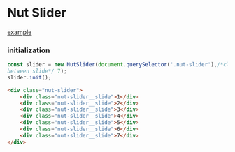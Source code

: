 # Nut Slider

[example](https://pavliukdmytro.github.io/nut-slider/)

### initialization

```javascript
const slider = new NutSlider(document.querySelector('.nut-slider'),/*clear margin 
between slide*/ 7);
slider.init();
```

```html
<div class="nut-slider">
	<div class="nut-slider__slide">1</div>
	<div class="nut-slider__slide">2</div>
	<div class="nut-slider__slide">3</div>
	<div class="nut-slider__slide">4</div>
	<div class="nut-slider__slide">5</div>
	<div class="nut-slider__slide">6</div>
	<div class="nut-slider__slide">7</div>
</div>
```